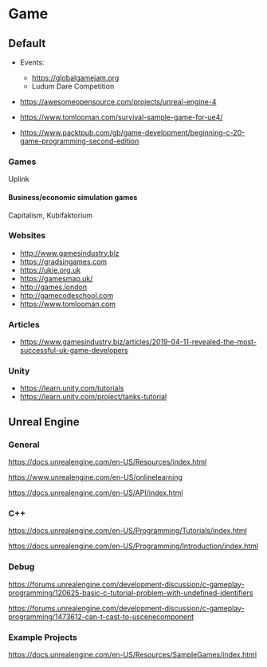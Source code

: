 # Game

## Default

* Events:
  * https://globalgamejam.org
  * Ludum Dare Competition

* https://awesomeopensource.com/projects/unreal-engine-4
* https://www.tomlooman.com/survival-sample-game-for-ue4/
* https://www.packtpub.com/gb/game-development/beginning-c-20-game-programming-second-edition

### Games

Uplink

#### Business/economic simulation games
Capitalism, Kubifaktorium

### Websites
* http://www.gamesindustry.biz
* https://gradsingames.com
* https://ukie.org.uk
* https://gamesmap.uk/
* http://games.london
* http://gamecodeschool.com
* https://www.tomlooman.com

### Articles
* https://www.gamesindustry.biz/articles/2019-04-11-revealed-the-most-successful-uk-game-developers

### Unity
* https://learn.unity.com/tutorials
* https://learn.unity.com/project/tanks-tutorial

## Unreal Engine

### General

https://docs.unrealengine.com/en-US/Resources/index.html

https://www.unrealengine.com/en-US/onlinelearning

https://docs.unrealengine.com/en-US/API/index.html


### C++

https://docs.unrealengine.com/en-US/Programming/Tutorials/index.html

https://docs.unrealengine.com/en-US/Programming/Introduction/index.html


### Debug

https://forums.unrealengine.com/development-discussion/c-gameplay-programming/120625-basic-c-tutorial-problem-with-undefined-identifiers

https://forums.unrealengine.com/development-discussion/c-gameplay-programming/1473612-can-t-cast-to-uscenecomponent


### Example Projects

https://docs.unrealengine.com/en-US/Resources/SampleGames/index.html
